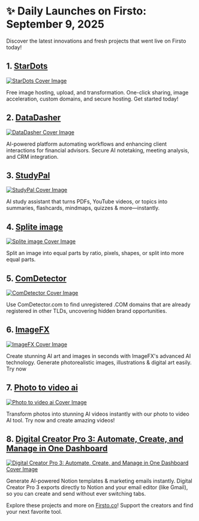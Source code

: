 # ✨ Daily Launches on Firsto: September 9, 2025

Discover the latest innovations and fresh projects that went live on Firsto today!

## 1. [StarDots](https://firsto.co/projects/stardots)

[![StarDots Cover Image](https://607255gt6f.ufs.sh/f/ViZtN9dvJxPtbkQtImC6nwDRXzrNJ5Y8bo4UaQ9uMBsK0CfG)](https://firsto.co/projects/stardots)

 Free image hosting, upload, and transformation. One-click sharing, image acceleration, custom domains, and secure hosting.  Get started today!



## 2. [DataDasher](https://firsto.co/projects/datadasher)

[![DataDasher Cover Image](https://607255gt6f.ufs.sh/f/ViZtN9dvJxPtkRTZSnDNeCU1w3hVqAcWOZ025dPgzfDTSMnR)](https://firsto.co/projects/datadasher)

 AI-powered platform automating workflows and enhancing client interactions for financial advisors.  Secure AI notetaking, meeting analysis, and CRM integration.



## 3. [StudyPal](https://firsto.co/projects/studypal)

[![StudyPal Cover Image](https://607255gt6f.ufs.sh/f/ViZtN9dvJxPtuiNiQ6t2VewaiyL8jUOnzd5oBZHkhgFYvGqA)](https://firsto.co/projects/studypal)

 AI study assistant that turns PDFs, YouTube videos, or topics into summaries, flashcards, mindmaps, quizzes & more—instantly.



## 4. [Splite image](https://firsto.co/projects/splite-image)

[![Splite image Cover Image](https://607255gt6f.ufs.sh/f/ViZtN9dvJxPt7s2kn8BtUlOYpDaikF8wo2qhx5fALrXjyCg0)](https://firsto.co/projects/splite-image)

 Split an image into equal parts by ratio, pixels, shapes, or split into more equal parts. 



## 5. [ComDetector](https://firsto.co/projects/comdetector)

[![ComDetector Cover Image](https://607255gt6f.ufs.sh/f/ViZtN9dvJxPtyRXIQw69RPdxwW5tnKUSV0A4zrfTj3uEqg6v)](https://firsto.co/projects/comdetector)

 Use ComDetector.com to find unregistered .COM domains that are already registered in other TLDs, uncovering hidden brand opportunities.



## 6. [ImageFX](https://firsto.co/projects/imagefx)

[![ImageFX Cover Image](https://607255gt6f.ufs.sh/f/ViZtN9dvJxPtwiFKgx4GvHWxfhrZXB5mtNkczFyYS42TqECl)](https://firsto.co/projects/imagefx)

 Create stunning AI art and images in seconds with ImageFX's advanced AI technology.  Generate photorealistic images, illustrations & digital art easily. Try now



## 7. [Photo to video ai](https://firsto.co/projects/photo-to-video-ai)

[![Photo to video ai Cover Image](https://607255gt6f.ufs.sh/f/ViZtN9dvJxPtAg1CdSRXFlrZiSP1hOy5tcEu29DvsCK7Hdno)](https://firsto.co/projects/photo-to-video-ai)

 Transform photos into stunning AI videos instantly with our photo to video AI tool. Try now and create amazing videos!



## 8. [Digital Creator Pro 3: Automate, Create, and Manage in One Dashboard](https://firsto.co/projects/digital-creator-pro-the-ai-powered-business-command-center)

[![Digital Creator Pro 3: Automate, Create, and Manage in One Dashboard Cover Image](https://607255gt6f.ufs.sh/f/ViZtN9dvJxPtN27MtIznAMhmfkr426E1zZIHVDYQ7XcGwOa5)](https://firsto.co/projects/digital-creator-pro-the-ai-powered-business-command-center)

 Generate AI-powered Notion templates & marketing emails instantly. Digital Creator Pro 3 exports directly to Notion and your email editor (like Gmail), so you can create and send without ever switching tabs.




Explore these projects and more on [Firsto.co](https://firsto.co)! Support the creators and find your next favorite tool.
